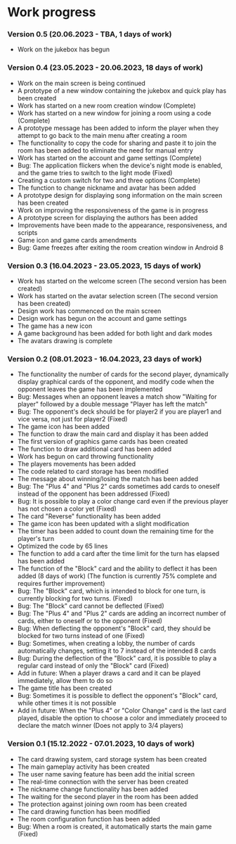 # Work progress
### Version 0.5 (20.06.2023 - TBA, 1 days of work)
- Work on the jukebox has begun
### Version 0.4 (23.05.2023 - 20.06.2023, 18 days of work)
- Work on the main screen is being continued
- A prototype of a new window containing the jukebox and quick play has been created
- Work has started on a new room creation window (Complete)
- Work has started on a new window for joining a room using a code (Complete)
- A prototype message has been added to inform the player when they attempt to go back to the main menu after creating a room
- The functionality to copy the code for sharing and paste it to join the room has been added to eliminate the need for manual entry
- Work has started on the account and game settings (Complete)
- Bug: The application flickers when the device's night mode is enabled, and the game tries to switch to the light mode (Fixed)
- Creating a custom switch for two and three options (Complete)
- The function to change nickname and avatar has been added
- A prototype design for displaying song information on the main screen has been created
- Work on improving the responsiveness of the game is in progress 
- A prototype screen for displaying the authors has been added
- Improvements have been made to the appearance, responsiveness, and scripts
- Game icon and game cards amendments
- Bug: Game freezes after exiting the room creation window in Android 8
### Version 0.3 (16.04.2023 - 23.05.2023, 15 days of work)
- Work has started on the welcome screen (The second version has been created)
- Work has started on the avatar selection screen (The second version has been created)
- Design work has commenced on the main screen
- Design work has begun on the account and game settings
- The game has a new icon
- A game background has been added for both light and dark modes
- The avatars drawing is complete
### Version 0.2 (08.01.2023 - 16.04.2023, 23 days of work)
- The functionality the number of cards for the second player, dynamically display graphical cards of the opponent, and modify code when the opponent leaves the game has been implemented
- Bug: Messages when an opponent leaves a match show "Waiting for player" followed by a double message "Player has left the match"
- Bug: The opponent's deck should be for player2 if you are player1 and vice versa, not just for player2 (Fixed)
- The game icon has been added
- The function to draw the main card and display it has been added
- The first version of graphics game cards has been created
- The function to draw additional card has been added 
- Work has begun on card throwing functionality
- The players movements has been added
- The code related to card storage has been modified
- The message about winning/losing the match has been added
- Bug: The "Plus 4" and "Plus 2" cards sometimes add cards to oneself instead of the opponent has been addressed (Fixed)
- Bug: It is possible to play a color change card even if the previous player has not chosen a color yet (Fixed)
- The card "Reverse" functionality has been added
- The game icon has been updated with a slight modification
- The timer has been added to count down the remaining time for the player's turn
- Optimized the code by 65 lines
- The function to add a card after the time limit for the turn has elapsed has been added
- The function of the "Block" card and the ability to deflect it has been added (8 days of work) (The function is currently 75% complete and requires further improvement)
- Bug: The "Block" card, which is intended to block for one turn, is currently blocking for two turns. (Fixed)
- Bug: The "Block" card cannot be deflected (Fixed)
- Bug: The "Plus 4" and "Plus 2" cards are adding an incorrect number of cards, either to oneself or to the opponent (Fixed) 
- Bug: When deflecting the opponent's "Block" card, they should be blocked for two turns instead of one (Fixed)
- Bug: Sometimes, when creating a lobby, the number of cards automatically changes, setting it to 7 instead of the intended 8 cards
- Bug: During the deflection of the "Block" card, it is possible to play a regular card instead of only the "Block" card (Fixed)
- Add in future: When a player draws a card and it can be played immediately, allow them to do so
- The game title has been created
- Bug: Sometimes it is possible to deflect the opponent's "Block" card, while other times it is not possible
- Add in future: When the "Plus 4" or "Color Change" card is the last card played, disable the option to choose a color and immediately proceed to declare the match winner (Does not apply to 3/4 players)
### Version 0.1 (15.12.2022 - 07.01.2023, 10 days of work)
- The card drawing system, card storage system has been created
- The main gameplay activity has been created
- The user name saving feature has been add the initial screen
- The real-time connection with the server has been created
- The nickname change functionality has been added
- The waiting for the second player in the room has been added
- The protection against joining own room has been created
- The card drawing function has been modified
- The room configuration function has been added
- Bug: When a room is created, it automatically starts the main game (Fixed)
